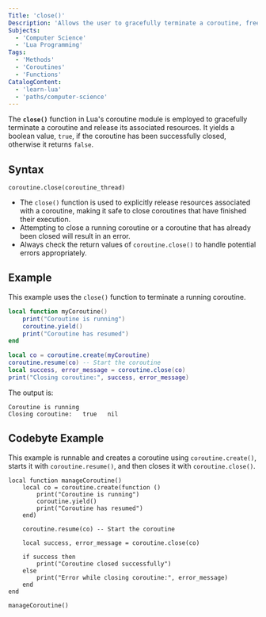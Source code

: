 ```yaml
---
Title: 'close()'
Description: 'Allows the user to gracefully terminate a coroutine, freeing up associated resources in the process.'
Subjects:
  - 'Computer Science'
  - 'Lua Programming'
Tags:
  - 'Methods'
  - 'Coroutines'
  - 'Functions'
CatalogContent:
  - 'learn-lua'
  - 'paths/computer-science'
---
```


The **`close()`** function in Lua's coroutine module is employed to gracefully terminate a coroutine and release its associated resources.
It yields a boolean value, `true`, if the coroutine has been successfully closed, otherwise it returns `false`.

## Syntax

```pseudo
coroutine.close(coroutine_thread)
```

- The `close()` function is used to explicitly release resources associated with a coroutine, making it safe to close coroutines that have finished their execution.
- Attempting to close a running coroutine or a coroutine that has already been closed will result in an error.
- Always check the return values of `coroutine.close()` to handle potential errors appropriately.

## Example

This example uses the `close()` function to terminate a running coroutine.

```lua
local function myCoroutine()
    print("Coroutine is running")
    coroutine.yield()
    print("Coroutine has resumed")
end

local co = coroutine.create(myCoroutine)
coroutine.resume(co) -- Start the coroutine
local success, error_message = coroutine.close(co)
print("Closing coroutine:", success, error_message)
```

The output is:

```shell
Coroutine is running
Closing coroutine:   true   nil
```

## Codebyte Example

This example is runnable and creates a coroutine using `coroutine.create()`, starts it with `coroutine.resume()`, and then closes it with `coroutine.close()`.

```codebyte/lua
local function manageCoroutine()
    local co = coroutine.create(function ()
        print("Coroutine is running")
        coroutine.yield()
        print("Coroutine has resumed")
    end)

    coroutine.resume(co) -- Start the coroutine

    local success, error_message = coroutine.close(co)

    if success then
        print("Coroutine closed successfully")
    else
        print("Error while closing coroutine:", error_message)
    end
end

manageCoroutine()
```
